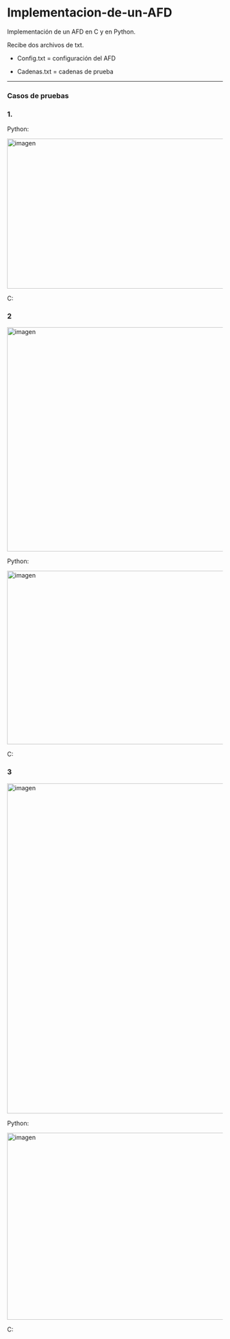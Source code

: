# Implementacion-de-un-AFD

Implementación de un AFD en C y en Python.

Recibe dos archivos de txt.

- Config.txt = configuración del AFD

- Cadenas.txt = cadenas de prueba

---

### Casos de pruebas

### 1.

Python:

<img width="727" height="350" alt="imagen" src="https://github.com/user-attachments/assets/af822653-01cd-4226-92a3-b91d19c5b578" />

C:


### 2

<img width="1202" height="523" alt="imagen" src="https://github.com/user-attachments/assets/08878831-da03-4e0d-ad39-aa5730b2fd2f" />

Python:

<img width="711" height="405" alt="imagen" src="https://github.com/user-attachments/assets/339f6b33-4bbe-4503-945e-2a1cfb38d7e5" />

C:



### 3

<img width="1194" height="770" alt="imagen" src="https://github.com/user-attachments/assets/1f997fd3-a561-4692-a88d-7d9c98256d4b" />

Python:

<img width="704" height="436" alt="imagen" src="https://github.com/user-attachments/assets/b30c8503-a965-4404-8b76-3abcff4c6b25" />

C:

